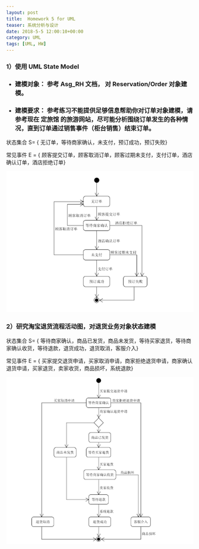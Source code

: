 ```yaml
---
layout: post
title:  Homework 5 for UML
teaser: 系统分析与设计
date: 2018-5-5 12:00:10+00:00
category: UML
tags: [UML, HW]
---
```


### 1）使用 UML State Model

- ### 建模对象： 参考 Asg_RH 文档， 对 Reservation/Order 对象建模。

- ### 建模要求： 参考练习不能提供足够信息帮助你对订单对象建模，请参考现在 定旅馆 的旅游网站，尽可能分析围绕订单发生的各种情况，直到订单通过销售事件（柜台销售）结束订单。



状态集合 S= { 无订单，等待商家确认，未支付，预订成功，预订失败}

常见事件 E = { 顾客提交订单，顾客取消订单，顾客过期未支付，支付订单，酒店确认订单，酒店拒绝订单}

![HW5-1](..\i\HW5-1.PNG)



### 2）研究淘宝退货流程活动图，对退货业务对象状态建模

状态集合 S= { 等待商家确认，商品已发货，商品未发货，等待买家退货，等待商家确认收货，等待退款，退货成功，退货取消，客服介入}

常见事件 E = { 买家提交退货申请，买家取消申请，商家拒绝退货申请，商家确认退货申请，买家退货，卖家收货，商品损坏，系统退款}



![HW5-2](..\i\HW5-2.PNG)